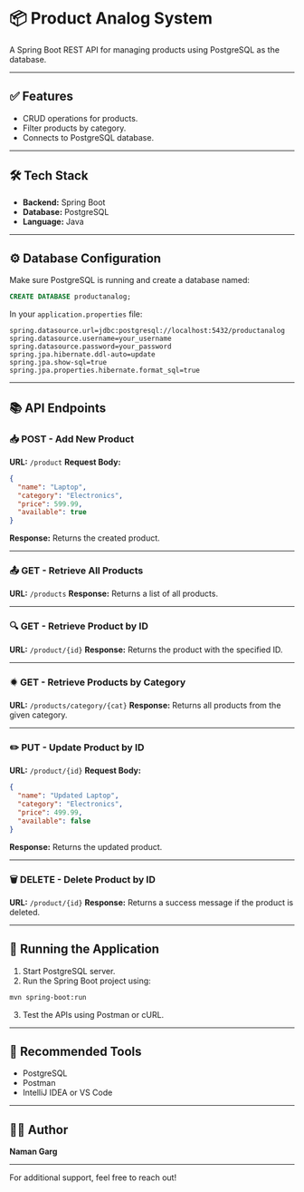 # 📦 Product Analog System

A Spring Boot REST API for managing products using PostgreSQL as the database.

---

## ✅ Features

* CRUD operations for products.
* Filter products by category.
* Connects to PostgreSQL database.

---

## 🛠️ Tech Stack

* **Backend:** Spring Boot
* **Database:** PostgreSQL
* **Language:** Java

---

## ⚙️ Database Configuration

Make sure PostgreSQL is running and create a database named:

```sql
CREATE DATABASE productanalog;
```

In your `application.properties` file:

```properties
spring.datasource.url=jdbc:postgresql://localhost:5432/productanalog
spring.datasource.username=your_username
spring.datasource.password=your_password
spring.jpa.hibernate.ddl-auto=update
spring.jpa.show-sql=true
spring.jpa.properties.hibernate.format_sql=true
```

---

## 📚 API Endpoints

### 📥 POST - Add New Product

**URL:** `/product`
**Request Body:**

```json
{
  "name": "Laptop",
  "category": "Electronics",
  "price": 599.99,
  "available": true
}
```

**Response:**
Returns the created product.

---

### 📤 GET - Retrieve All Products

**URL:** `/products`
**Response:**
Returns a list of all products.

---

### 🔍 GET - Retrieve Product by ID

**URL:** `/product/{id}`
**Response:**
Returns the product with the specified ID.

---

### 🟒️ GET - Retrieve Products by Category

**URL:** `/products/category/{cat}`
**Response:**
Returns all products from the given category.

---

### ✏️ PUT - Update Product by ID

**URL:** `/product/{id}`
**Request Body:**

```json
{
  "name": "Updated Laptop",
  "category": "Electronics",
  "price": 499.99,
  "available": false
}
```

**Response:**
Returns the updated product.

---

### 🗑️ DELETE - Delete Product by ID

**URL:** `/product/{id}`
**Response:**
Returns a success message if the product is deleted.

---

## 🚀 Running the Application

1. Start PostgreSQL server.
2. Run the Spring Boot project using:

```bash
mvn spring-boot:run
```

3. Test the APIs using Postman or cURL.

---

## 🔗 Recommended Tools

* PostgreSQL
* Postman
* IntelliJ IDEA or VS Code

---

## 👨‍💻 Author

**Naman Garg**

---

For additional support, feel free to reach out!

